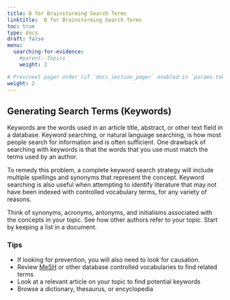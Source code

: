 ```yaml
---
title: B for Brainstorming Search Terms
linktitle:  B for Brainstorming Search Terms
toc: true
type: docs
draft: false
menu:
  searching-for-evidence:
    #parent: Topics
    weight: 2

# Prev/next pager order (if `docs_section_pager` enabled in `params.toml`)
weight: 2
---
```




## Generating Search Terms (Keywords)

Keywords are the words used in an article title, abstract, or other text field in a database. Keyword searching, or natural language searching, is how most people search for information and is often sufficient. One drawback of searching with keywords is that the words that you use must match the terms used by an author. 

To remedy this problem, a complete keyword search strategy will include multiple spellings and synonyms that represent the concept. Keyword searching is also useful when attempting to identify literature that may not have been indexed with controlled vocabulary terms, for any variety of reasons.

Think of synonyms, acronyms, antonyms, and initialisms associated with the concepts in your topic. See how other authors refer to your topic. Start by keeping a list in a document.

### Tips

* If looking for prevention, you will also need to look for causation.
* Review [MeSH](https://www.ncbi.nlm.nih.gov/mesh/) or other database controlled vocabularies to find related terms
* Look at a relevant article on your topic to find potential keywords
* Browse a dictionary, thesaurus, or encyclopedia